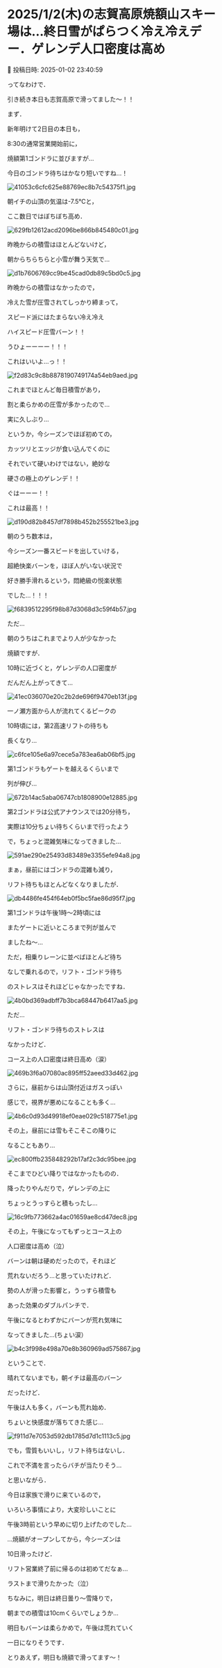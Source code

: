 # 2025/1/2(木)の志賀高原焼額山スキー場は…終日雪がぱらつく冷え冷えデー．ゲレンデ人口密度は高め

📅 投稿日時: 2025-01-02 23:40:59

ってなわけで．


引き続き本日も志賀高原で滑ってました～！！





まず．


新年明けて2日目の本日も，


8:30の通常営業開始前に，


焼額第1ゴンドラに並びますが…


今日のゴンドラ待ちはかなり短いですね…！




![41053c6cfc625e88769ec8b7c54375f1.jpg](images/41053c6cfc625e88769ec8b7c54375f1.jpg)







朝イチの山頂の気温は-7.5℃と，


ここ数日ではぼちぼち高め．




![629fb12612acd2096be866b845480c01.jpg](images/629fb12612acd2096be866b845480c01.jpg)







昨晩からの積雪はほとんどないけど，


朝からちらちらと小雪が舞う天気で…




![d1b7606769cc9be45cad0db89c5bd0c5.jpg](images/d1b7606769cc9be45cad0db89c5bd0c5.jpg)







昨晩からの積雪はなかったので，


冷えた雪が圧雪されてしっかり締まって，


スピード派にはたまらない冷え冷え


ハイスピード圧雪バーン！！


うひょーーーー！！！


これはいいよ…っ！！




![f2d83c9c8b8878190749174a54eb9aed.jpg](images/f2d83c9c8b8878190749174a54eb9aed.jpg)







これまでほとんど毎日積雪があり，


割と柔らかめの圧雪が多かったので…


実に久しぶり…


というか，今シーズンでほぼ初めての，


カッツリとエッジが食い込んでくのに


それでいて硬いわけではない，絶妙な


硬さの極上のゲレンデ！！


ぐはーーー！！


これは最高！！




![d190d82b8457df7898b452b255521be3.jpg](images/d190d82b8457df7898b452b255521be3.jpg)







朝のうち数本は，


今シーズン一番スビードを出していける，


超絶快楽バーンを，ほぼ人がいない状況で


好き勝手滑れるという，悶絶級の悦楽状態


でした…！！！




![f6839512295f98b87d3068d3c59f4b57.jpg](images/f6839512295f98b87d3068d3c59f4b57.jpg)







ただ…


朝のうちはこれまでより人が少なかった


焼額ですが．


10時に近づくと，ゲレンデの人口密度が


だんだん上がってきて…




![41ec036070e20c2b2de696f9470eb13f.jpg](images/41ec036070e20c2b2de696f9470eb13f.jpg)







一ノ瀬方面から人が流れてくるピークの


10時頃には，第2高速リフトの待ちも


長くなり…




![c6fce105e6a97cece5a783ea6ab06bf5.jpg](images/c6fce105e6a97cece5a783ea6ab06bf5.jpg)







第1ゴンドラもゲートを越えるくらいまで


列が伸び…




![672b14ac5aba06747cb1808900e12885.jpg](images/672b14ac5aba06747cb1808900e12885.jpg)







第2ゴンドラは公式アナウンスでは20分待ち，


実際は10分ちょい待ちくらいまで行ったよう


で，ちょっと混雑気味になってきました…




![591ae290e25493d83489e3355efe94a8.jpg](images/591ae290e25493d83489e3355efe94a8.jpg)







まぁ，昼前にはゴンドラの混雑も減り，


リフト待ちもほとんどなくなりましたが．




![db4486fe454f64eb0f5bc5fae86d95f7.jpg](images/db4486fe454f64eb0f5bc5fae86d95f7.jpg)







第1ゴンドラは午後1時～2時頃には


またゲートに近いところまで列が並んで


ましたね～…


ただ，相乗りレーンに並べばほとんど待ち


なしで乗れるので，リフト・ゴンドラ待ち


のストレスはそれほどじゃなかったですね．




![4b0bd369adbff7b3bca68447b6417aa5.jpg](images/4b0bd369adbff7b3bca68447b6417aa5.jpg)







ただ…


リフト・ゴンドラ待ちのストレスは


なかったけど．


コース上の人口密度は終日高め（涙）




![469b3f6a07080ac895ff52aeed33d462.jpg](images/469b3f6a07080ac895ff52aeed33d462.jpg)







さらに，昼前からは山頂付近はガスっぽい


感じで，視界が悪めになることも多く…




![4b6c0d93d49918ef0eae029c518775e1.jpg](images/4b6c0d93d49918ef0eae029c518775e1.jpg)







その上，昼前には雪もそこそこの降りに


なることもあり…




![ec800ffb235848292b17af2c3dc95bee.jpg](images/ec800ffb235848292b17af2c3dc95bee.jpg)







そこまでひどい降りではなかったものの．


降ったりやんだりで，ゲレンデの上に


ちょっとうっすらと積もったし…




![16c9fb773662a4ac01659ae8cd47dec8.jpg](images/16c9fb773662a4ac01659ae8cd47dec8.jpg)







その上，午後になってもずっとコース上の


人口密度は高め（泣）


バーンは朝は硬めだったので，それほど


荒れないだろう…と思っていたけれど．


勢の人が滑った影響と，うっすら積雪も


あった効果のダブルパンチで．


午後になるとわずかにバーンが荒れ気味に


なってきました…(ちょい涙）




![b4c3f998e498a70e8b360969ad575867.jpg](images/b4c3f998e498a70e8b360969ad575867.jpg)







ということで．


晴れてないまでも，朝イチは最高のバーン


だったけど．


午後は人も多く，バーンも荒れ始め．


ちょいと快感度が落ちてきた感じ…




![f911d7e7053d592db1785d7d1c1113c5.jpg](images/f911d7e7053d592db1785d7d1c1113c5.jpg)







でも，雪質もいいし，リフト待ちはないし．


これで不満を言ったらバチが当たりそう…


と思いながら．


今日は家族で滑りに来ているので，


いろいろ事情により，大変珍しいことに


午後3時前という早めに切り上げたのでした…





…焼額がオープンしてから，今シーズンは


10日滑ったけど．


リフト営業終了前に帰るのは初めてだなぁ…


ラストまで滑りたかった（泣）





ちなみに，明日は終日曇り～雪降りで，


朝までの積雪は10cmくらいでしょうか…


明日もバーンは柔らかめで，午後は荒れていく


一日になりそうです．





とりあえず，明日も焼額で滑ってます～！
